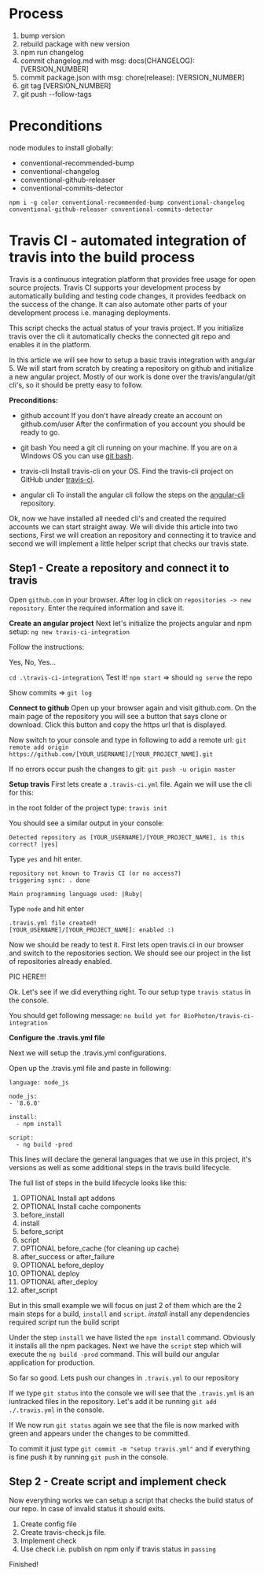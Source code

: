 # Process
1. bump version
2. rebuild package with new version
2. npm run changelog
3. commit changelog.md with msg: docs(CHANGELOG): [VERSION_NUMBER]
4. commit package.json with msg: chore(release): [VERSION_NUMBER]
5. git tag [VERSION_NUMBER]
6. git push --follow-tags

# Preconditions

node modules to install globally:
- conventional-recommended-bump
- conventional-changelog
- conventional-github-releaser
- conventional-commits-detector

`npm i -g color conventional-recommended-bump conventional-changelog conventional-github-releaser conventional-commits-detector`

# Travis CI - automated integration of travis into the build process

Travis is a continuous integration platform that provides free usage for open source projects.
Travis CI supports your development process by automatically building and testing code changes,
it provides feedback on the success of the change.
It can also automate other parts of your development process i.e. managing deployments.

This script checks the actual status of your travis project.
If you initialize travis over the cli it automatically checks the connected git repo and enables it in the platform.

In this article we will see how to setup a basic travis integration with angular 5.
We will start from scratch by creating a repository on github and initialize a new angular project.
Mostly of our work is done over the travis/angular/git cli's, so it should be pretty easy to follow.

**Preconditions:**

- github account
If you don't have already create an account on github.com/user
After the confirmation of you account you should be ready to go.

- git bash
You need a git cli running on your machine. If you are on a Windows OS you can use [git bash](https://git-for-windows.github.io/).

- travis-cli
Install travis-cli on your OS.
Find the travis-cli project on GitHub under [travis-ci](https://github.com/travis-ci/travis.rb).

- angular cli
To install the angular cli follow the steps on the [angular-cli](https://github.com/angular/angular-cli) repository.

Ok, now we have installed all needed cli's and created the required accounts we can start straight away.
We will divide this article into two sections, 
First we will creation an repository and connecting it to travice and second we will implement a little helper script that checks our travis state. 

## Step1 - Create a repository and connect it to travis

Open `github.com` in your browser. 
After log in click on `repositories -> new repository`.
Enter the required information and save it.

**Create an angular project**
Next let's initialize the projects angular and npm setup:
`ng new travis-ci-integration`

Follow the instructions:

Yes, No, Yes...

`cd .\travis-ci-integration\`
Test it! `npm start` => should `ng serve` the repo

Show commits =>  `git log`

**Connect to github**
Open up your browser again and visit github.com.
On the main page of the repository you will see a button that says clone or download.
Click this button and copy the https url that is displayed.

Now switch to your console and type in following to add a remote url: 
`git remote add origin https://github.com/[YOUR_USERNAME]/[YOUR_PROJECT_NAME].git`

If no errors occur push the changes to git:
`git push -u origin master`

**Setup travis**
First lets create a `.travis-ci.yml` file.
Again we will use the cli for this:

in the root folder of the project type:
`travis init`

You should see a similar output in your console:
```
Detected repository as [YOUR_USERNAME]/[YOUR_PROJECT_NAME], is this correct? |yes| 
```

Type `yes` and hit enter.

```
repository not known to Travis CI (or no access?)
triggering sync: . done

Main programming language used: |Ruby|
```

Type `node` and hit enter

```
.travis.yml file created!
[YOUR_USERNAME]/[YOUR_PROJECT_NAME]: enabled :)
```

Now we should be ready to test it. 
First lets open travis.ci in our browser and switch to the repositories section.
We should see our project in the list of repositories already enabled.

PIC HERE!!!

Ok. Let's see if we did everything right. 
To our setup type `travis status` in the console.

You should get following message:
`no build yet for BioPhoton/travis-ci-integration`


**Configure the .travis.yml file**

Next we will setup the .travis.yml configurations. 

Open up the .travis.yml file and paste in following:
```
language: node_js

node_js:
- '8.6.0'

install:
  - npm install

script:
  - ng build -prod
```

This lines will declare the general languages that we use in this project,
it's versions as well as some additional steps in the travis build lifecycle.

The full list of steps in the build lifecycle looks like this:
1. OPTIONAL Install apt addons
2. OPTIONAL Install cache components
3. before_install
4. install
5. before_script
6. script
7. OPTIONAL before_cache (for cleaning up cache)
8. after_success or after_failure
9. OPTIONAL before_deploy
10. OPTIONAL deploy
11. OPTIONAL after_deploy
12. after_script

But in this small example we will focus on just 2 of them which are the 2 main steps for a build, `install` and `script`.
*install* install any dependencies required
*script* run the build script

Under the step `install` we have listed the `npm install` command. Obviously it installs all the npm packages.
Next we have the `script` step which will execute the `ng build -prod` command. This will build our angular application for production.

So far so good. Lets push our changes in `.travis.yml` to our repository

If we type `git status` into the console we will see that the `.travis.yml` is an iuntracked files in the repository. 
Let's add it be running `git add ./.travis.yml` in the console.

If We now run `git status` again we see that the file is now marked with green and appears under the changes to be committed.

To commit it just type `git commit -m "setup travis.yml"` and if everything is fine push it by running `git push` in the console.

## Step 2 - Create script and implement check

Now everything works we can setup a script that checks the build status of our repo.
In case of invalid status it should exits.

1. Create config file
2. Create travis-check.js file.
3. Implement check
4. Use check
i.e. publish on npm only if travis status in `passing`

Finished!
